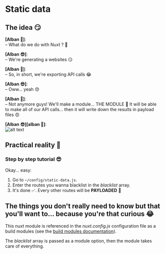 # Static data

## The idea 😏

**[Alban 🤔]**:  
– What do we do with Nuxt ? 🤔

**[Alban 😎]**:  
– We're generating a websites 😏

**[Alban 🤔]**:  
 – So, in short, we're exporting API calls 😂

**[Alban 😎]**:  
 – Oww... yeah 😓

**[Alban 🦄]**:  
 – Not anymore guys! We'll make a module... THE MODULE 💪 It will be able to make all of our API calls... then it will write down the results in payload files 😍

**[Alban 😎][alban 🤔]**:  
![alt text](https://media.giphy.com/media/5VKbvrjxpVJCM/giphy.gif 'Wow!')

## Practical reality 🤔

### Step by step tutorial 😎

Okay... easy:

1. Go to `~/config/static-data.js`.
1. Enter the routes you wanna blacklist in the _blacklist_ array.
1. It's done ✅. Every other routes will be **PAYLOADED** 🤘

## The things you don't really need to know but that you'll want to... because you're that curious 😂

This nuxt module is referenced in the _nuxt.config.js_ configuration file as a build modules (see the [build modules documentation](https://nuxtjs.org/api/configuration-modules#-code-buildmodules-code-)).

The _blacklist_ array is passed as a module option, then the module takes care of everything.
